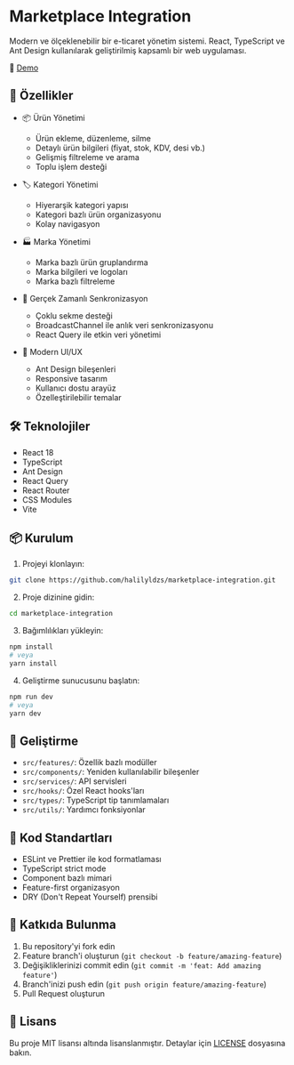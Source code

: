 # Marketplace Integration

Modern ve ölçeklenebilir bir e-ticaret yönetim sistemi. React, TypeScript ve Ant Design kullanılarak geliştirilmiş kapsamlı bir web uygulaması.

🔗 [Demo](https://marketplace-integration-seven.vercel.app/)

## 🚀 Özellikler

- 📦 Ürün Yönetimi

  - Ürün ekleme, düzenleme, silme
  - Detaylı ürün bilgileri (fiyat, stok, KDV, desi vb.)
  - Gelişmiş filtreleme ve arama
  - Toplu işlem desteği

- 🏷️ Kategori Yönetimi

  - Hiyerarşik kategori yapısı
  - Kategori bazlı ürün organizasyonu
  - Kolay navigasyon

- 🏭 Marka Yönetimi

  - Marka bazlı ürün gruplandırma
  - Marka bilgileri ve logoları
  - Marka bazlı filtreleme

- 🔄 Gerçek Zamanlı Senkronizasyon

  - Çoklu sekme desteği
  - BroadcastChannel ile anlık veri senkronizasyonu
  - React Query ile etkin veri yönetimi

- 🎨 Modern UI/UX
  - Ant Design bileşenleri
  - Responsive tasarım
  - Kullanıcı dostu arayüz
  - Özelleştirilebilir temalar

## 🛠️ Teknolojiler

- React 18
- TypeScript
- Ant Design
- React Query
- React Router
- CSS Modules
- Vite

## 📦 Kurulum

1. Projeyi klonlayın:

```bash
git clone https://github.com/halilyldzs/marketplace-integration.git
```

2. Proje dizinine gidin:

```bash
cd marketplace-integration
```

3. Bağımlılıkları yükleyin:

```bash
npm install
# veya
yarn install
```

4. Geliştirme sunucusunu başlatın:

```bash
npm run dev
# veya
yarn dev
```

## 🔧 Geliştirme

- `src/features/`: Özellik bazlı modüller
- `src/components/`: Yeniden kullanılabilir bileşenler
- `src/services/`: API servisleri
- `src/hooks/`: Özel React hooks'ları
- `src/types/`: TypeScript tip tanımlamaları
- `src/utils/`: Yardımcı fonksiyonlar

## 📝 Kod Standartları

- ESLint ve Prettier ile kod formatlaması
- TypeScript strict mode
- Component bazlı mimari
- Feature-first organizasyon
- DRY (Don't Repeat Yourself) prensibi

## 🤝 Katkıda Bulunma

1. Bu repository'yi fork edin
2. Feature branch'i oluşturun (`git checkout -b feature/amazing-feature`)
3. Değişikliklerinizi commit edin (`git commit -m 'feat: Add amazing feature'`)
4. Branch'inizi push edin (`git push origin feature/amazing-feature`)
5. Pull Request oluşturun

## 📄 Lisans

Bu proje MIT lisansı altında lisanslanmıştır. Detaylar için [LICENSE](LICENSE) dosyasına bakın.
